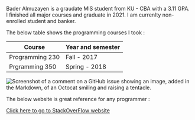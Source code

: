 Bader Almuzayen is a graudate MIS student from KU - CBA with a 3.11 GPA. I finished all major courses and graduate in 2021.
I am currenlty non-enrolled student and banker.

The below table shows the programming courses I took :

| Course  | Year and semester |
| ------------- | ------------- |
| Programming 230  | Fall - 2017  |
| Prgramming 350 | Spring - 2018  |

![Screenshot of a comment on a GitHub issue showing an image, added in the Markdown, of an Octocat smiling and raising a tentacle.](https://seeklogo.com/images/K/kuwait-university-logo-2E8FCFC01F-seeklogo.com.png)

The below website is great reference for any programmer :


[Click here to go to StackOverFlow website](https://www.Stackoverflow.com/)
